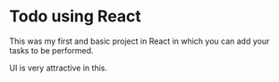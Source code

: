 # Todo using React

This was my first and basic project in React in which you can add your tasks to be performed.   

UI is very attractive in this.








 


  
    



 
  





 




 





 



 




 














 



















































































